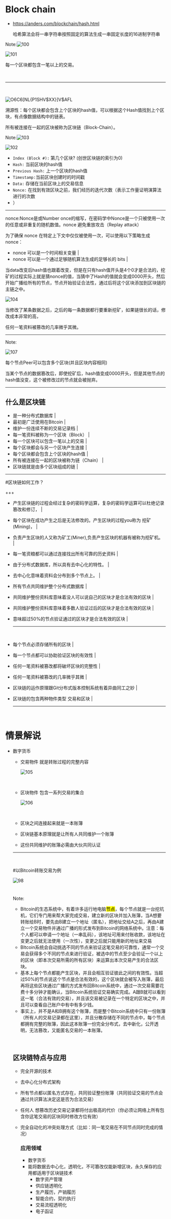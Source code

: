 # Block chain



- https://anders.com/blockchain/hash.html 

  哈希算法会将一串字符串按照固定的算法生成一串固定长度的16进制字符串

Note:![100](http://oocfz31zv.bkt.clouddn.com/100.jpg)

  ![101](http://oocfz31zv.bkt.clouddn.com/101.jpg)

  每一个区块都包含一笔以上的交易。

  ​

---

  ​


![O6C6[NL{P1SHV$XX}]V$AFL](http://oocfz31zv.bkt.clouddn.com/O6C6%5BNL%7BP1SHV%24XX%7D%5DV%24AFL.png)

溯源性：每个区块都会包含上个区块的hash值，可以根据这个Hash值找到上个区块，有点像数据结构中的链表。

所有被连接在一起的区块被称为区块链（Block-Chain）。

Note:![103](http://oocfz31zv.bkt.clouddn.com/103.jpg)

![102](http://oocfz31zv.bkt.clouddn.com/102.jpg)

- `Index (Block #):` 第几个区块? (创世区块链的索引为0)
- `Hash:` 当前区块的hash值
- `Previous Hash:` 上一个区块的hash值
- `Timestamp:`当前区块创建时的时间戳
- `Data:` 存储在当前区块上的交易信息
- `Nonce:` 在找到有效区块之前，我们经历的迭代次数（表示工作量证明演算法进行的次数
- ）

---





nonce:Nonce是或Number once的缩写，在密码学中Nonce是一个只被使用一次的任意或非重复的随机数值。nonce 避免重放攻击（Replay attack）

为了确保 nonce 在特定上下文中仅仅被使用一次，可以使用以下策略生成 nonce：

- nonce 可以是一个时间相关变量 |
- nonce 可以是一个通过足够随机算法生成的足够长的 bits |

当data改变后hash值也跟着改变，但是在只有hash值开头是4个0才是合法的，挖矿的过程实际上就是猜nonce的值，当猜中了Hash的值就会变成0000开头，然后开始广播给所有的节点，节点开始验证合法性，通过后将这个区块添加到区块链的主链之中。

![104](http://oocfz31zv.bkt.clouddn.com/104.jpg)

当修改了某条数据之后，之后的每一条数据都行要重新挖矿，如果链很长的话，修改成本非常的高，

任何一笔资料被篡改的几率微乎其微。

---

Note:

![107](http://oocfz31zv.bkt.clouddn.com/107.jpg)



每个节点Peer可以包含多个区块(并且区块内容相同)

当某个节点的数据篡改后，即使挖矿后，hash值变成0000开头，但是其他节点的hash值没变，这个被修改过的节点就会被抛弃。

---

## 什么是区块链

- 是一种分布式数据库 |
- 最初是广泛使用在Bitcoin |
- 维护一份连续不断的交易记录档 |
- 每一笔资料被称为一个区块（Block） |
- 每一个区块可以包含一笔以上的交易 |
- 每个区块都会与另一个区块产生连接 |
- 每个区块都会包含上个区块的hash值 |
- 所有被连接在一起的区块被称为链（Chain） |
- 区块链就是由多个区块组成的链 |

---
#区块链如何工作？

+++

- 产生区块链的过程会经过复杂的密码学运算，复杂的密码学运算可以杜绝记录篡改和修订， |
- 每个区块在成功产生之后是无法修改的。产生区块的过程you称为 挖矿 (Mining)， |
- 负责产生区块的人又称为矿工(Miner),负责产生区块的机器有被称为挖矿机。 |
- 每一笔资粮都可以通过连接找出所有可靠的历史资料 |
- 由于分布式数据库，所以具有去中心化的特性。 |
- 去中心化意味着资料会分布到多个节点上。 |
- 所有节点共同维护整个分布式数据库 |



- 共同维护整份资料库意味着没人可以说自己的区块才是合法有效的区块 |

- 共同维护整份资料库意味着多数人验证过后的区块才是合法有效的区块 |

- 意味超过50%的节点验证通过的区块才是合法有效的区块 |

  ---

  ​

- 每个节点必须存储所有的区块 |

- 每一个节点都可以协助验证区块的有效性 |

- 任何一笔资料被篡改都将破坏区块的完整性 |

- 任何一笔资料被篡改的几率微乎其微 |

- 区块链的运作原理跟Git分布式版本控制系统有着异曲同工之妙 |

- 区块链的包含两种物件类型 交易和区块 |

  ---

  ​

# 情景解说



- 数字货币

  - 交易物件 就是转账过程的完整内容

    ![105](http://oocfz31zv.bkt.clouddn.com/105.jpg)

    ​

  - 区块物件 包含一系列交易的集合

    ![106](http://oocfz31zv.bkt.clouddn.com/106.jpg)

    ​

  - 区块之间连接起来就是一本账簿

  - 区块链基本原理就是让所有人共同维护一个账簿

  - 这份共同维护的账簿必需由大伙共同认证

  ---

  ​

  #以Bitcoin转账交易为例

  ![98](http://oocfz31zv.bkt.clouddn.com/98.jpg)

  #

  Note:

  - Bitcoin的生态系统中，有着许多运行地电脑<mark>节点</mark>，每个节点就是一台挖坑机，它们专门用来帮大家完成交易，建立新的区块并加入账簿，当A想要转账给B时，要先由B建立一个地址（匿名），把地址交给A之后，再由A建立一个交易物件并通过广播的形式发布到Bitcoin的网络系统中。注意：每个人都可以申请一个地址（一串乱码），该地址可用来付账收款，该地址在变更之后就无法使用（一次性），变更之后就只能用新的地址来交易
  - BItcoin系统会自动挑选不同的节点来验证这笔交易的可靠性，通常一个交易会获得多个不同的节点来进行验证，被选中的节点至少会验证一个以上的区块（即本次交易所需的所有区块）来运算出本次交易产生的合法区块。
  - 基本上每个节点都能产生区块，并且会相互验证彼此之间的有效性。当超过50%的节点说这个节点是合法有效的，这个区块就会被写入账簿，最后再将这些区块通过广播的方式发布回Bitcoin系统中，通过一次交易需要花费十多分钟才能确认，当Bitcoin系统验证交易确实完成。A跟B就可以看到这一笔（合法有效的交易），并且该交易被记录在一个特定的区块之中，并且可以查看自己账户中有中有多少钱。
  - 事实上，并不是A和B拥有这个账簿，而是整个Bitcoin系统中只有一份账簿（所有人的交易记录都在这里），并且分散存储在不同的节点中，每个节点都拥有完整的账簿，因此这本账簿一份完全分布式，去中新化，公开透明，无法篡改，又能匿名交易的一本账簿。

  ​

  ## 区块链特点与应用

  - 完全开源的技术

  - 去中心化分布式架构

  - 所有节点都以匿名方式存在，共同验证整份账簿（共同验证交易的节点会通过共识算法决定这是否为合法交易）

  - 任何人 想篡改历史交易记录都将付出极高的代价（你必须让网络上所有包含你这笔交易的区块同时修改方位有效）

  - 完全自动化的冲突处理方式（比如：同一笔交易在不同节点同时完成的情况）

    ### 应用领域

    - 数字货币
    - 能将数据去中心化，透明化，不可篡改仅能新增区块，永久保存的应用都适用于区块链技术
      - 数字资产管理
      - 供应链透明化
      - 生产履历，产销履历
      - 智能合约，契约执行
      - 交易流程透明化
      - 电子函证

  ​

  ​




